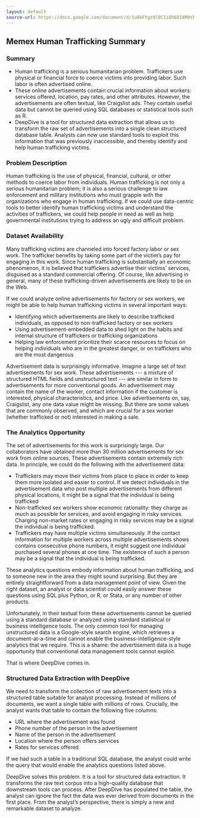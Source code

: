 ```yaml
---
layout: default
source-url: https://docs.google.com/document/d/1u8kFtgz9l0CIiQh6DI4M9shEOezQIxmJvNgsDm4293A/edit
---
```


## Memex Human Trafficking Summary

### Summary
<ul class="c5 lst-kix_5u23jvgzx955-0 start">
<li class="c0"><span>Human trafficking is a serious humanitarian problem. Traffickers use physical or financial force to coerce victims into providing labor. Such labor is often advertised online.</span></li>
<li class="c0"><span>These online advertisements contain crucial information about workers: services offered, location, pay rates, and other attributes. However, the advertisements are often textual, like Craigslist ads. They contain useful data but cannot be queried using SQL databases or statistical tools such as R.</span></li>
<li class="c0">
<span>DeepDive is a tool for </span><span class="c6">structured data extraction</span><span>&nbsp;that allows us to transform the raw set of advertisements into a single clean structured database table. Analysts can now use standard tools to exploit this information that was previously inaccessible, and thereby identify and help human trafficking victims.</span>
</li>
</ul>

### Problem Description
<p class="c3"><span>Human trafficking is the use of physical, financial, cultural, or other methods to coerce labor from individuals. Human trafficking is not only a serious humanitarian problem; it is also a serious challenge to law enforcement and military institutions who must grapple with the organizations who engage in human trafficking. If we could use data-centric tools to better identify human trafficking victims and understand the activities of traffickers, we could help people in need as well as help governmental institutions trying to address an ugly and difficult problem.</span></p>


### Dataset Availability
<p class="c3"><span>Many trafficking victims are channeled into forced factory labor or sex work. The trafficker benefits by taking some part of the victim&rsquo;s pay for engaging in this work. Since human trafficking is substantially an economic phenomenon, it is believed that traffickers advertise their victims&rsquo; services, disguised as a standard commercial offering. Of course, like advertising in general, many of these trafficking-driven advertisements are likely to be on the Web.</span></p>
<p class="c3"><span>If we could analyze online advertisements for factory or sex workers, we might be able to help human trafficking victims in several important ways:</span></p>
<ul class="c5 lst-kix_xe1n8l7h523n-0 start">
<li class="c0"><span>Identifying which advertisements are likely to describe trafficked individuals, as opposed to non-trafficked factory or sex workers</span></li>
<li class="c0"><span>Using advertisement-embedded data to shed light on the habits and internal structure of traffickers or trafficking organizations</span></li>
<li class="c0"><span>Helping law enforcement prioritize their scarce resources to focus on helping individuals who are in the greatest danger, or on traffickers who are the most dangerous</span></li>
</ul>
<p class="c3"><span>Advertisement data is surprisingly informative. Imagine a large set of text advertisements for sex work. These advertisements --- a mixture of structured HTML fields and unstructured text --- are similar in form to advertisements for more conventional goods. An advertisement may contain the name of the worker, contact information if the customer is interested, physical characteristics, and price. Like advertisements on, say, Craigslist, any one data value might be missing. But there are some values that are commonly observed, and which are crucial for a sex worker (whether trafficked or not) interested in making a sale.</span></p>


### The Analytics Opportunity
<p class="c3"><span>The set of advertisements for this work is surprisingly large. Our collaborators have obtained more than </span><span class="c6">30 million</span><span>&nbsp;advertisements for sex work from online sources. These advertisements contain extremely rich data. In principle, we could do the following with the advertisement data:</span></p>
<ul class="c5 lst-kix_s7opg17m13jo-0 start">
<li class="c0"><span>Traffickers may move their victims from place to place in order to keep them more isolated and easier to control. If we detect individuals in the advertisement data who post multiple advertisements from different physical locations, it might be a signal that the individual is being trafficked</span></li>
<li class="c0"><span>Non-trafficked sex workers show economic rationality: they charge as much as possible for services, and avoid engaging in risky services. Charging non-market rates or engaging in risky services may be a signal the individual is being trafficked.</span></li>
<li class="c0"><span>Traffickers may have multiple victims simultaneously. If the contact information for multiple workers across multiple advertisements shows contains consecutive phone numbers, it might suggest one individual purchased several phones at one time. The existence of such a person may be a signal that the individual is being trafficked.</span></li>
</ul>
<p class="c3"><span>These analytics questions embody information about human trafficking, and to someone new in the area they might sound surprising. But they are entirely straightforward from a data management point of view. Given the right dataset, an analyst or data scientist could easily answer these questions using SQL plus Python, or R, or Stata, or any number of other products.</span></p>
<p class="c3"><span>Unfortunately, in their textual form these advertisements cannot be queried using a standard database or analyzed using standard statistical or business intelligence tools. The only common tool for managing unstructured data is a Google-style search engine, which retrieves a document-at-a-time and cannot enable the business-intelligence-style analytics that we require. This is a shame: the advertisement data is a huge opportunity that conventional data management tools cannot exploit.</span></p>
<p class="c3"><span>That is where DeepDive comes in.</span></p>



### Structured Data Extraction with DeepDive
<p class="c3"><span>We need to transform the collection of raw advertisement texts into a structured table suitable for analyst processing. Instead of millions of documents, we want a single table with millions of rows. Crucially, the analyst wants that table to contain the following five columns:</span></p>
<ul class="c5 lst-kix_g36c8mceubre-0 start">
<li class="c0"><span>URL where the advertisement was found</span></li>
<li class="c0"><span>Phone number of the person in the advertisement</span></li>
<li class="c0"><span>Name of the person in the advertisement</span></li>
<li class="c0"><span>Location where the person offers services</span></li>
<li class="c0"><span>Rates for services offered</span></li>
</ul>
<p class="c3"><span>If we had such a table in a traditional SQL database, the analyst could write the query that would enable the analytics questions listed above. &nbsp;</span></p>
<p class="c3"><span>DeepDive solves this problem. It is a tool for </span><span class="c2 c6">structured data extraction</span><span>. It transforms the raw text corpus into a high-quality database that downstream tools can process. After DeepDive has populated the table, the analyst can ignore the fact the data was ever derived from documents in the first place. From the analyst&rsquo;s perspective, there is simply a new and remarkable dataset to analyze.</span></p>

